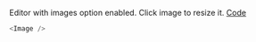 Editor with images option enabled. Click image to resize it. <a target="_blank" href="https://github.com/nib-edit/Nib/blob/master/packages/docs/demo/Image/index.jsx">Code</a>

```js
<Image />
```

<br />
<br />

